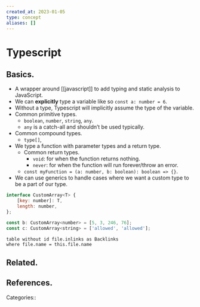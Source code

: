 ```yaml
---
created_at: 2023-01-05
type: concept
aliases: []
---
```


# Typescript

## Basics.

- A wrapper around [[javascript]] to add typing and static analysis to JavaScript.
- We can **explicitly** type a variable like so `const a: number = 6`.
- Without a type, Typescript will implicitly assume the type of the variable.
- Common primitive types.
	- `boolean`, `number`, `string`, `any`.
	- `any` is a catch-all and shouldn’t be used typically.
- Common compound types.
	- `type[]`,
- We type a function with parameter types and a return type.
	- Common return types.
		- `void`: for when the function returns nothing.
		- `never`: for when the function will run forever/throw an error.
	- `const myFunction = (a: number, b: boolean): boolean => {}`.
- We can use generics to handle cases where we want a custom type to be a part of our type.

```javascript
interface CustomArray<T> {  
	[key: number]: T,  
	length: number,  
};

const b: CustomArray<number> = [5, 3, 246, 76];
const c: CustomArray<string> = ['allowed', 'allowed'];
```

```dataview
table without id file.inlinks as Backlinks
where file.name = this.file.name
```

## Related.

## References.

Categories::
